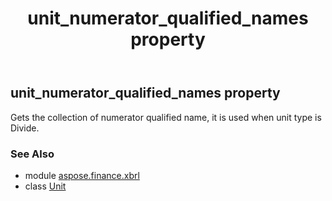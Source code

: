 ﻿---
title: unit_numerator_qualified_names property
second_title: Aspose.Finance for Python via .NET API References
description: 
type: docs
weight: 70
url: /python-net/aspose.finance.xbrl/unit/unit_numerator_qualified_names/
is_root: false
---

## unit_numerator_qualified_names property


Gets the collection of numerator qualified name, it is used when unit type is Divide.

### See Also
* module [aspose.finance.xbrl](../../)
* class [Unit](/finance/python-net/aspose.finance.xbrl/unit)
